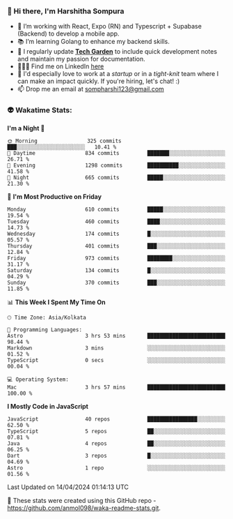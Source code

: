 ### 👋 Hi there, I'm Harshitha Sompura

- 🔧 I’m working with React, Expo (RN) and Typescript + Supabase (Backend) to develop a mobile app.
- 📚 I’m learning Golang to enhance my backend skills.
- 🌾 I regularly update **<u>[Tech Garden](https://tech-garden-hs.vercel.app/)</u>** to include quick development notes and maintain my passion for documentation.
- 👩🏻‍💻 Find me on LinkedIn <u>[here](https://www.linkedin.com/in/harshithasompura/)</u>
- 🐣 I'd especially love to work at a _startup_ or in a _tight-knit_ team where I can make an impact quickly. If you're hiring, let's chat! :)
- 📫 Drop me an email at [sompharshi123@gmail.com](mailto:sompharshi123@gmail.com)

### 👽 Wakatime Stats:
<!--START_SECTION:waka-->
**I'm a Night 🦉** 

```text
🌞 Morning                325 commits         ███░░░░░░░░░░░░░░░░░░░░░░   10.41 % 
🌆 Daytime                834 commits         ███████░░░░░░░░░░░░░░░░░░   26.71 % 
🌃 Evening                1298 commits        ██████████░░░░░░░░░░░░░░░   41.58 % 
🌙 Night                  665 commits         █████░░░░░░░░░░░░░░░░░░░░   21.30 % 
```
📅 **I'm Most Productive on Friday** 

```text
Monday                   610 commits         █████░░░░░░░░░░░░░░░░░░░░   19.54 % 
Tuesday                  460 commits         ████░░░░░░░░░░░░░░░░░░░░░   14.73 % 
Wednesday                174 commits         █░░░░░░░░░░░░░░░░░░░░░░░░   05.57 % 
Thursday                 401 commits         ███░░░░░░░░░░░░░░░░░░░░░░   12.84 % 
Friday                   973 commits         ████████░░░░░░░░░░░░░░░░░   31.17 % 
Saturday                 134 commits         █░░░░░░░░░░░░░░░░░░░░░░░░   04.29 % 
Sunday                   370 commits         ███░░░░░░░░░░░░░░░░░░░░░░   11.85 % 
```


📊 **This Week I Spent My Time On** 

```text
🕑︎ Time Zone: Asia/Kolkata

💬 Programming Languages: 
Astro                    3 hrs 53 mins       █████████████████████████   98.44 % 
Markdown                 3 mins              ░░░░░░░░░░░░░░░░░░░░░░░░░   01.52 % 
TypeScript               0 secs              ░░░░░░░░░░░░░░░░░░░░░░░░░   00.04 % 

💻 Operating System: 
Mac                      3 hrs 57 mins       █████████████████████████   100.00 % 
```

**I Mostly Code in JavaScript** 

```text
JavaScript               40 repos            ████████████████░░░░░░░░░   62.50 % 
TypeScript               5 repos             ██░░░░░░░░░░░░░░░░░░░░░░░   07.81 % 
Java                     4 repos             ██░░░░░░░░░░░░░░░░░░░░░░░   06.25 % 
Dart                     3 repos             █░░░░░░░░░░░░░░░░░░░░░░░░   04.69 % 
Astro                    1 repo              ░░░░░░░░░░░░░░░░░░░░░░░░░   01.56 % 
```




 Last Updated on 14/04/2024 01:14:13 UTC
<!--END_SECTION:waka-->

👀 These stats were created using this GitHub repo - https://github.com/anmol098/waka-readme-stats.git. 
